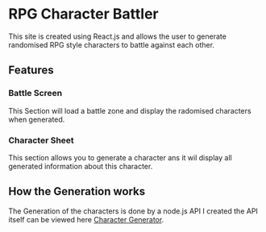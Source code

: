 # RPG Character Battler

This site is created using React.js and allows the user to generate randomised RPG style characters to battle against each other.

## Features

### Battle Screen

This Section will load a battle zone and display the radomised characters when generated.

### Character Sheet

This section allows you to generate a character ans it wil display all generated information about this character.

## How the Generation works

The Generation of the characters is done by a node.js API I created the API itself can be viewed here [Character Generator](https://character-generation-api.herokuapp.com/).
